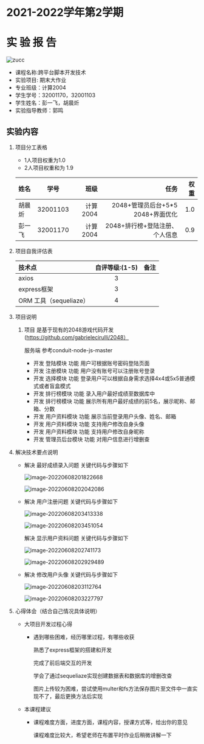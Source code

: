 

# 2021-2022学年第2学期
# **实 验 报 告**
![zucc](zucc.png "ZUCC")

- 课程名称:跨平台脚本开发技术  
- 实验项目:  期末大作业
- 专业班级：计算2004       
- 学生学号：32001170，32001103
- 学生姓名：彭一飞，胡晨炘
- 实验指导教师：郭鸣

## 实验内容


1. 项目分工表格
    - 1人项目权重为1.0
    - 2人项目权重和为 1.9

    
    
    | 姓名 |学号 |班级 |任务|权重|
    |:--|:--:|--:|--:|--:|
    | 胡晨炘 | 32001103 | 计算2004 | 2048+管理员后台+5*5 2048+界面优化 | 1.0 |
    | 彭一飞 | 32001170 | 计算2004 |2048+排行榜+登陆注册、个人信息|0.9|
    
1. 项目自我评估表

     

    | 技术点          | 自评等级:(1-5) | 备注 |
    |:--|:--:|---|
    | axios        |3|      |
    | express框架 |3|      |
    | ORM 工具（sequeliaze） |4|      |
    
1. 项目说明

    1. 项目  是基于现有的2048游戏代码开发(https://github.com/gabrielecirulli/2048）

        服务端 参考conduit-node-js-master

        - 开发  登陆模块  功能  用户可根据账号密码登陆页面
        - 开发  注册模块  功能  用户没有账号可以注册账号登录
        - 开发  选择模块  功能  登录用户可以根据自身需求选择4x4或5x5普通模式或者盲盒模式
        - 开发  排行榜模块  功能  录入用户最好成绩至数据库中
        - 开发  排行榜模块  功能  展示所有用户最好成绩的前5名，展示昵称、邮箱、分数
        - 开发  用户资料模块  功能  展示当前登录用户头像、姓名、邮箱
        - 开发  用户资料模块  功能  支持用户修改自身头像
        - 开发  用户资料模块  功能  支持用户修改自身昵称
        - 开发 管理员后台模块 功能 对用户信息进行增删查

1. 解决技术要点说明
    - 解决  最好成绩录入问题  关键代码与步骤如下
    
      ![image-20220608201822668](proj.final.assets/image-20220608201822668.png)
    
      
    
      ![image-20220608202042086](proj.final.assets/image-20220608202042086.png)
    
    - 解决  用户注册问题  关键代码与步骤如下
    
      ![image-20220608203413338](proj.final.assets/image-20220608203413338.png)
    
      
    
      ![image-20220608203451054](proj.final.assets/image-20220608203451054.png)
    
      解决  显示用户资料问题  关键代码与步骤如下
    
      ![image-20220608202741173](proj.final.assets/image-20220608202741173.png)
    
      
    
      ![image-20220608202929489](proj.final.assets/image-20220608202929489.png)
    
    - 解决  修改用户头像  关键代码与步骤如下
    
      ![image-20220608203112764](proj.final.assets/image-20220608203112764.png)
    
      
    
      ![image-20220608203227797](proj.final.assets/image-20220608203227797.png)
    
1. 心得体会（结合自己情况具体说明）

     - 大项目开发过程心得
        - 遇到哪些困难，经历哪里过程，有哪些收获
        
          熟悉了express框架的搭建和开发
        
          完成了前后端交互的开发
        
          学会了通过sequeliaze实现创建数据表和数据库的增删改查
        
          图片上传较为困难，尝试使用multer和fs方法保存图片至文件中一直实现不了，最后更换方法后实现
        
     - 本课程建议
         - 课程难度方面，进度方面，课程内容，授课方式等，给出你的意见
         
           课程难度比较大，希望老师在布置平时作业后稍微讲解一下